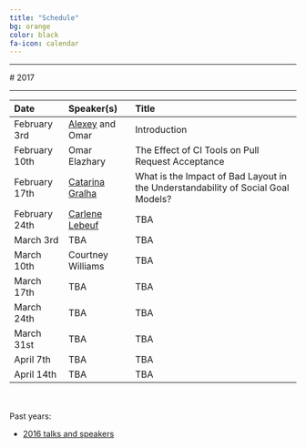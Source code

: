 ```yaml
---
title: "Schedule"
bg: orange
color: black
fa-icon: calendar
---
```


<hr>
# 2017
<hr>

| Date | Speaker(s) | Title |
|:---------|:-----------|:---------|
| February 3rd  | [Alexey](http://alexeyza.com/) and Omar | Introduction |
| February 10th | Omar Elazhary | The Effect of CI Tools on Pull Request Acceptance |
| February 17th | [Catarina Gralha](http://microlina.github.io/) | What is the Impact of Bad Layout in the Understandability of Social Goal Models? |
| February 24th | [Carlene Lebeuf](http://clebeuf.com/) | TBA |
| March 3rd | TBA | TBA |
| March 10th | Courtney Williams | TBA |
| March 17th | TBA | TBA |
| March 24th | TBA | TBA |
| March 31st | TBA | TBA |
| April 7th | TBA | TBA |
| April 14th | TBA | TBA |

<br><br>
Past years:

- [2016 talks and speakers](/2016)
